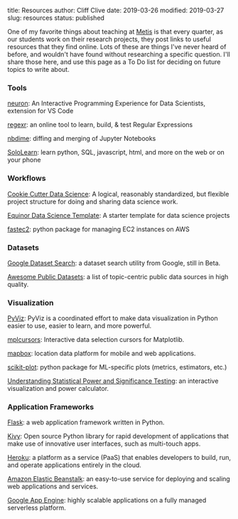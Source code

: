 title: Resources
author: Cliff Clive
date: 2019-03-26
modified: 2019-03-27
slug: resources
status: published


One of my favorite things about teaching at [Metis](https://thisismetis.com) is that every quarter, as our students work on their research projects, they post links to useful resources that they find online. Lots of these are things I've never heard of before, and wouldn't have found without researching a specific question. I'll share those here, and use this page as a To Do list for deciding on future topics to write about.

### Tools

[neuron](https://marketplace.visualstudio.com/items?itemName=neuron.neuron-IPE): An Interactive Programming Experience for Data Scientists, extension for VS Code

[regexr](https://regexr.com/): an online tool to learn, build, & test Regular Expressions

[nbdime](https://nbdime.readthedocs.io/en/latest/): diffing and merging of Jupyter Notebooks

[SoloLearn](https://www.sololearn.com/Courses): learn python, SQL, javascript, html, and more on the web or on your phone

### Workflows

[Cookie Cutter Data Science](https://drivendata.github.io/cookiecutter-data-science/): A logical, reasonably standardized, but flexible project structure for doing and sharing data science work.

[Equinor Data Science Template](https://github.com/equinor/data-science-template): A starter template for data science projects

[fastec2](https://www.fast.ai/2019/02/15/fastec2/): python package for managing EC2 instances on AWS

### Datasets

[Google Dataset Search](https://toolbox.google.com/datasetsearch): a dataset search utility from Google, still in Beta.

[Awesome Public Datasets](https://github.com/awesomedata/awesome-public-datasets): a list of topic-centric public data sources in high quality.

### Visualization

[PyViz](https://pyviz.org): PyViz is a coordinated effort to make data visualization in Python easier to use, easier to learn, and more powerful.

[mplcursors](https://mplcursors.readthedocs.io/en/stable/index.html): Interactive data selection cursors for Matplotlib.

[mapbox](https://www.mapbox.com): location data platform for mobile and web applications.

[scikit-plot](https://scikit-plot.readthedocs.io/en/stable/Quickstart.html): python package for ML-specific plots (metrics, estimators, etc.)

[Understanding Statistical Power and Significance Testing](https://rpsychologist.com/d3/NHST/): an interactive visualization and power calculator.

### Application Frameworks

[Flask](http://flask.pocoo.org/): a web application framework written in Python.

[Kivy](https://kivy.org/#home): Open source Python library for rapid development of applications that make use of innovative user interfaces, such as multi-touch apps.

[Heroku](https://www.heroku.com/): a platform as a service (PaaS) that enables developers to build, run, and operate applications entirely in the cloud.

[Amazon Elastic Beanstalk](https://aws.amazon.com/elasticbeanstalk/): an easy-to-use service for deploying and scaling web applications and services.

[Google App Engine](https://cloud.google.com/appengine/): highly scalable applications on a fully managed serverless platform.
